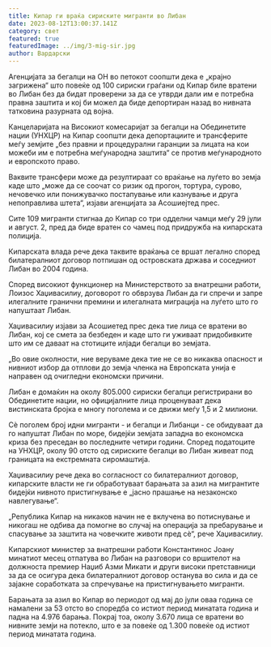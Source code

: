 ```yaml
---
title: Кипар ги враќа сириските мигранти во Либан
date: 2023-08-12T13:00:37.141Z
category: свет
featured: true
featuredImage: ../img/3-mig-sir.jpg
author: Вардарски
---
```

Агенцијата за бегалци на ОН во петокот соопшти дека е „крајно загрижена“ што повеќе од 100 сириски граѓани од Кипар биле вратени во Либан без да бидат проверени за да се утврди дали им е потребна правна заштита и кој би можел да биде депортиран назад во нивната татковина разурната од војна.

Канцеларијата на Високиот комесаријат за бегалци на Обединетите нации (УНХЦР) на Кипар соопшти дека депортациите и трансферите меѓу земјите „без правни и процедурални гаранции за лицата на кои можеби им е потребна меѓународна заштита“ се против меѓународното и европското право.

Ваквите трансфери може да резултираат со враќање на луѓето во земја каде што „може да се соочат со ризик од прогон, тортура, сурово, нечовечко или понижувачко постапување или казнување и друга непоправлива штета“, изјави агенцијата за Асошиејтед прес.

Сите 109 мигранти стигнаа до Кипар со три одделни чамци меѓу 29 јули и август. 2, пред да биде вратен со чамец под придружба на кипарската полиција.

Кипарската влада рече дека таквите враќања се вршат легално според билатералниот договор потпишан од островската држава и соседниот Либан во 2004 година.

Според високиот функционер на Министерството за внатрешни работи, Лоизос Хаџивасилиу, договорот го обврзува Либан да ги спречи и запре илегалните гранични премини и илегалната миграција на луѓето што го напуштаат Либан.

Хаџивасилиу изјави за Асошиетед прес дека тие лица се вратени во Либан, кој се смета за безбеден и каде што ги уживаат придобивките што им се даваат на стотиците илјади бегалци во земјата.

„Во овие околности, ние веруваме дека тие не се во никаква опасност и нивниот избор да отплови до земја членка на Европската унија е направен од очигледни економски причини.

Либан е домаќин на околу 805.000 сириски бегалци регистрирани во Обединетите нации, но официјалните лица проценуваат дека вистинската бројка е многу поголема и се движи меѓу 1,5 и 2 милиони.

Сè поголем број идни мигранти - и бегалци и Либанци - се обидуваат да го напуштат Либан по море, бидејќи земјата западна во економска криза без преседан во последните четири години. Според податоците на УНХЦР, околу 90 отсто од сириските бегалци во Либан живеат под границата на екстремната сиромаштија.

Хаџивасилиу рече дека во согласност со билатералниот договор, кипарските власти не ги обработуваат барањата за азил на мигрантите бидејќи нивното пристигнување е „јасно прашање на незаконско навлегување“.

„Република Кипар на никаков начин не е вклучена во потиснување и никогаш не одбива да помогне во случај на операција за пребарување и спасување за заштита на човечките животи пред сè“, рече Хаџивасилиу.

Кипарскиот министер за внатрешни работи Константинос Јоану минатиот месец отпатува во Либан на разговори со вршителот на должноста премиер Наџиб Азми Микати и други високи претставници за да се осигура дека билатералниот договор останува во сила и да се зајакне соработката за спречување на пристигнувањето мигранти.

Барањата за азил во Кипар во периодот од мај до јули оваа година се намалени за 53 отсто во споредба со истиот период минатата година и падна на 4.976 барања. Покрај тоа, околу 3.670 лица се вратени во нивните земји на потекло, што е за повеќе од 1.300 повеќе од истиот период минатата година.